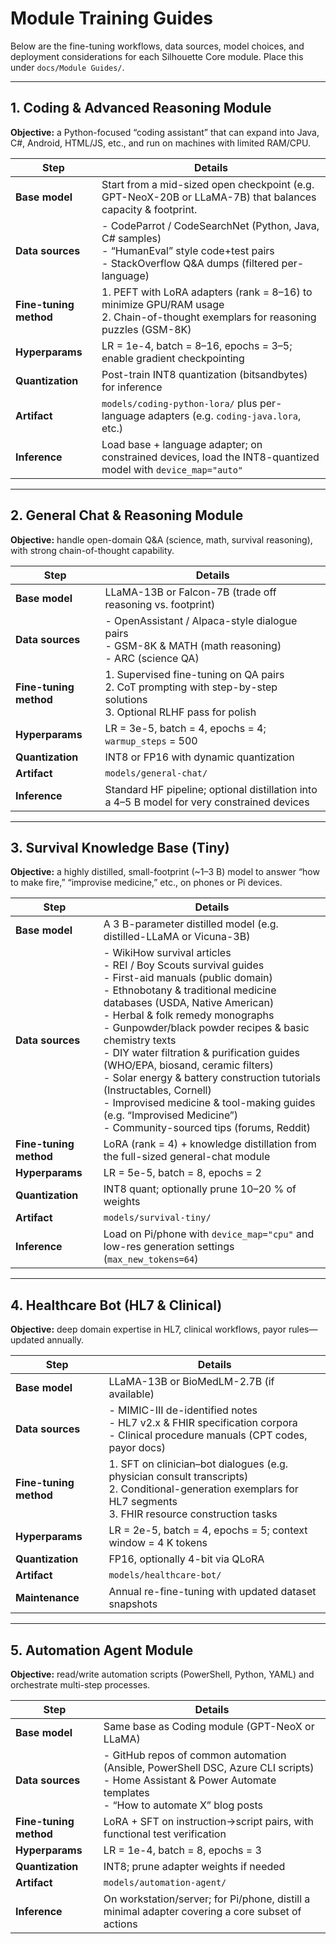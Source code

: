 # Module Training Guides

Below are the fine-tuning workflows, data sources, model choices, and deployment considerations for each Silhouette Core module. Place this under `docs/Module Guides/`.

---

## 1. Coding & Advanced Reasoning Module

**Objective:** a Python-focused “coding assistant” that can expand into Java, C#, Android, HTML/JS, etc., and run on machines with limited RAM/CPU.

| Step                   | Details                                                                                                 |
|------------------------|---------------------------------------------------------------------------------------------------------|
| **Base model**         | Start from a mid-sized open checkpoint (e.g. GPT-NeoX-20B or LLaMA-7B) that balances capacity & footprint. |
| **Data sources**       | - CodeParrot / CodeSearchNet (Python, Java, C# samples)<br>- “HumanEval” style code+test pairs<br>- StackOverflow Q&A dumps (filtered per-language) |
| **Fine-tuning method** | 1. PEFT with LoRA adapters (rank = 8–16) to minimize GPU/RAM usage<br>2. Chain-of-thought exemplars for reasoning puzzles (GSM-8K) |
| **Hyperparams**        | LR = 1e-4, batch = 8–16, epochs = 3–5; enable gradient checkpointing                                    |
| **Quantization**       | Post-train INT8 quantization (bitsandbytes) for inference                                               |
| **Artifact**           | `models/coding-python-lora/` plus per-language adapters (e.g. `coding-java.lora`, etc.)                  |
| **Inference**          | Load base + language adapter; on constrained devices, load the INT8-quantized model with `device_map="auto"` |

---

## 2. General Chat & Reasoning Module

**Objective:** handle open-domain Q&A (science, math, survival reasoning), with strong chain-of-thought capability.

| Step                   | Details                                                                                       |
|------------------------|-----------------------------------------------------------------------------------------------|
| **Base model**         | LLaMA-13B or Falcon-7B (trade off reasoning vs. footprint)                                    |
| **Data sources**       | - OpenAssistant / Alpaca-style dialogue pairs<br>- GSM-8K & MATH (math reasoning)<br>- ARC (science QA) |
| **Fine-tuning method** | 1. Supervised fine-tuning on QA pairs<br>2. CoT prompting with step-by-step solutions<br>3. Optional RLHF pass for polish |
| **Hyperparams**        | LR = 3e-5, batch = 4, epochs = 4; `warmup_steps` = 500                                        |
| **Quantization**       | INT8 or FP16 with dynamic quantization                                                        |
| **Artifact**           | `models/general-chat/`                                                                        |
| **Inference**          | Standard HF pipeline; optional distillation into a 4–5 B model for very constrained devices   |

---

## 3. Survival Knowledge Base (Tiny)

**Objective:** a highly distilled, small-footprint (~1–3 B) model to answer “how to make fire,” “improvise medicine,” etc., on phones or Pi devices.

| Step                   | Details                                                                                                                                                                                        |
|------------------------|------------------------------------------------------------------------------------------------------------------------------------------------------------------------------------------------|
| **Base model**         | A 3 B-parameter distilled model (e.g. distilled-LLaMA or Vicuna-3B)                                                                                                                             |
| **Data sources**       | - WikiHow survival articles<br>- REI / Boy Scouts survival guides<br>- First-aid manuals (public domain)<br>- Ethnobotany & traditional medicine databases (USDA, Native American)<br>- Herbal & folk remedy monographs<br>- Gunpowder/black powder recipes & basic chemistry texts<br>- DIY water filtration & purification guides (WHO/EPA, biosand, ceramic filters)<br>- Solar energy & battery construction tutorials (Instructables, Cornell)<br>- Improvised medicine & tool-making guides (e.g. “Improvised Medicine”)<br>- Community-sourced tips (forums, Reddit) |
| **Fine-tuning method** | LoRA (rank = 4) + knowledge distillation from the full-sized general-chat module                                                                                                                |
| **Hyperparams**        | LR = 5e-5, batch = 8, epochs = 2                                                                                                                                                                |
| **Quantization**       | INT8 quant; optionally prune 10–20 % of weights                                                                                                                                                 |
| **Artifact**           | `models/survival-tiny/`                                                                                                                                                                        |
| **Inference**          | Load on Pi/phone with `device_map="cpu"` and low-res generation settings (`max_new_tokens=64`)                                                                                                   |

---

## 4. Healthcare Bot (HL7 & Clinical)

**Objective:** deep domain expertise in HL7, clinical workflows, payor rules—updated annually.

| Step                   | Details                                                                                                                       |
|------------------------|-------------------------------------------------------------------------------------------------------------------------------|
| **Base model**         | LLaMA-13B or BioMedLM-2.7B (if available)                                                                                     |
| **Data sources**       | - MIMIC-III de-identified notes<br>- HL7 v2.x & FHIR specification corpora<br>- Clinical procedure manuals (CPT codes, payor docs) |
| **Fine-tuning method** | 1. SFT on clinician–bot dialogues (e.g. physician consult transcripts)<br>2. Conditional-generation exemplars for HL7 segments<br>3. FHIR resource construction tasks |
| **Hyperparams**        | LR = 2e-5, batch = 4, epochs = 5; context window = 4 K tokens                                                                 |
| **Quantization**       | FP16, optionally 4-bit via QLoRA                                                                                            |
| **Artifact**           | `models/healthcare-bot/`                                                                                                     |
| **Maintenance**        | Annual re-fine-tuning with updated dataset snapshots                                                                         |

---

## 5. Automation Agent Module

**Objective:** read/write automation scripts (PowerShell, Python, YAML) and orchestrate multi-step processes.

| Step                   | Details                                                                                                        |
|------------------------|----------------------------------------------------------------------------------------------------------------|
| **Base model**         | Same base as Coding module (GPT-NeoX or LLaMA)                                                                 |
| **Data sources**       | - GitHub repos of common automation (Ansible, PowerShell DSC, Azure CLI scripts)<br>- Home Assistant & Power Automate templates<br>- “How to automate X” blog posts |
| **Fine-tuning method** | LoRA + SFT on instruction→script pairs, with functional test verification                                       |
| **Hyperparams**        | LR = 1e-4, batch = 8, epochs = 3                                                                               |
| **Quantization**       | INT8; prune adapter weights if needed                                                                          |
| **Artifact**           | `models/automation-agent/`                                                                                     |
| **Inference**          | On workstation/server; for Pi/phone, distill a minimal adapter covering a core subset of actions               |

